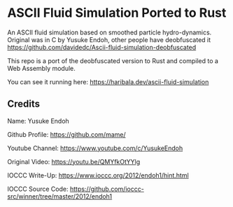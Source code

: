 # ASCII Fluid Simulation Ported to Rust

An ASCII fluid simulation based on smoothed particle hydro-dynamics. Original was in C by Yusuke Endoh, other people have deobfuscated it https://github.com/davidedc/Ascii-fluid-simulation-deobfuscated

This repo is a port of the deobfuscated version to Rust and compiled to a Web Assembly module.

You can see it running here: https://haribala.dev/ascii-fluid-simulation

## Credits

Name: Yusuke Endoh

Github Profile: https://github.com/mame/

Youtube Channel: https://www.youtube.com/c/YusukeEndoh

Original Video: https://youtu.be/QMYfkOtYYlg

IOCCC Write-Up: https://www.ioccc.org/2012/endoh1/hint.html

IOCCC Source Code: https://github.com/ioccc-src/winner/tree/master/2012/endoh1

